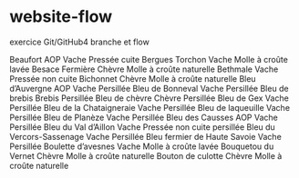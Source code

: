 # website-flow
exercice Git/GitHub4 branche et flow

Beaufort AOP	Vache	Pressée cuite
Bergues Torchon	Vache	Molle à croûte lavée
Besace Fermière	Chèvre	Molle à croûte naturelle
Bethmale	Vache	Pressée non cuite
Bichonnet	Chèvre	Molle à croûte naturelle
Bleu d’Auvergne AOP	Vache	Persillée
Bleu de Bonneval	Vache	Persillée
Bleu de brebis	Brebis	Persillée
Bleu de chèvre	Chèvre	Persillée
Bleu de Gex	Vache	Persillée
Bleu de la Chataigneraie	Vache	Persillée
Bleu de laqueuille	Vache	Persillée
Bleu de Planèze	Vache	Persillée
Bleu des Causses AOP	Vache	Persillée
Bleu du Val d’Aillon	Vache	Pressée non cuite persillée
Bleu du Vercors-Sassenage	Vache	Persillée
Bleu fermier de Haute Savoie	Vache	Persillée
Boulette d’avesnes	Vache	Molle à croûte lavée
Bouquetou du Vernet	Chèvre	Molle à croûte naturelle
Bouton de culotte	Chèvre	Molle à croûte naturelle
